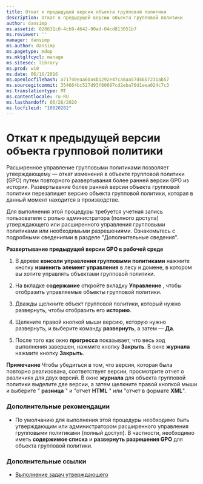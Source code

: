 ```yaml
---
title: Откат к предыдущей версии объекта групповой политики
description: Откат к предыдущей версии объекта групповой политики
author: dansimp
ms.assetid: 028631c0-4cb9-4642-90ad-04cd813051b7
ms.reviewer: ''
manager: dansimp
ms.author: dansimp
ms.pagetype: mdop
ms.mktglfcycl: manage
ms.sitesec: library
ms.prod: w10
ms.date: 06/16/2016
ms.openlocfilehash: a71740eaa60a4b1292e47ca8aa57d4657231ab57
ms.sourcegitcommit: 354664bc527d93f80687cd2eba70d1eea024c7c3
ms.translationtype: MT
ms.contentlocale: ru-RU
ms.lasthandoff: 06/26/2020
ms.locfileid: "10820282"
---
```

# Откат к предыдущей версии объекта групповой политики


Расширенное управление групповыми политиками позволяет утверждающему — откат изменений в объекте групповой политики (GPO) путем повторного развертывания более ранней версии GPO из истории. Развертывание более ранней версии объекта групповой политики перезапишет версию объекта групповой политики, которая в данный момент находится в производстве.

Для выполнения этой процедуры требуется учетная запись пользователя с ролью администратора (полного доступа) утверждающего или расширенного управления групповыми политиками или необходимыми разрешениями. Ознакомьтесь с подробными сведениями в разделе "Дополнительные сведения".

**Развертывание предыдущей версии GPO в рабочей среде**

1.  В дереве **консоли управления групповыми политиками** нажмите кнопку **изменить элемент управления** в лесу и домене, в котором вы хотите управлять объектами групповой политики.

2.  На вкладке **содержание** откройте вкладку **Управление** , чтобы отобразить управляемые объекты групповой политики.

3.  Дважды щелкните объект групповой политики, который нужно развернуть, чтобы отобразить его **историю**.

4.  Щелкните правой кнопкой мыши версию, которую нужно развернуть, и выберите команду **развернуть**, а затем — **Да**.

5.  После того как окно **прогресса** показывает, что весь ход выполнения завершен, нажмите кнопку **Закрыть**. В окне **журнала** нажмите кнопку **Закрыть**.

**Примечание**  Чтобы убедиться в том, что версия, которая была повторно реализована, соответствует версии, просмотрите отчет о различиях для двух версий. В окне **журнала** для объекта групповой политики выделите две версии, а затем щелкните правой кнопкой мыши и выберите " **разница** " и "отчет **HTML** " или "отчет в формате **XML**".

 

### Дополнительные рекомендации

-   По умолчанию для выполнения этой процедуры необходимо быть утверждающим или администратором расширенного управления групповыми политиками (полный доступ). В частности, необходимо иметь **содержимое списка** и **развернуть разрешения GPO** для объекта групповой политики.

### Дополнительные ссылки

-   [Выполнение задач утверждающего](performing-approver-tasks.md)

 

 





